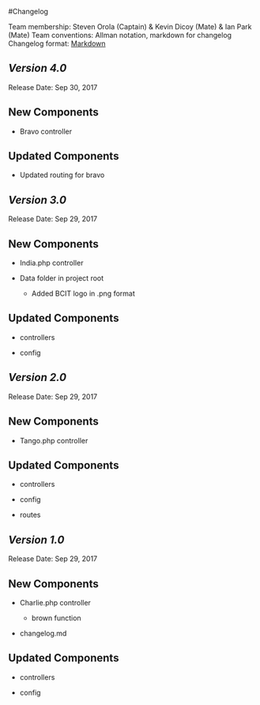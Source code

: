 #Changelog

Team membership:  Steven Orola (Captain) & Kevin Dicoy (Mate) & Ian Park (Mate) 
Team conventions: Allman notation, markdown for changelog  
Changelog format: [Markdown](https://github.com/adam-p/markdown-here/wiki/Markdown-Cheatsheet) 


## *Version 4.0*

Release Date: Sep 30, 2017

## New Components

- Bravo controller

## Updated Components

- Updated routing for bravo

## *Version 3.0*

Release Date: Sep 29, 2017

## New Components

- India.php controller

- Data folder in project root

    - Added BCIT logo in .png format

## Updated Components

-   controllers

-   config


## *Version 2.0*

Release Date: Sep 29, 2017

## New Components

- Tango.php controller

## Updated Components

-   controllers

-   config

-   routes

## *Version 1.0*

Release Date: Sep 29, 2017

## New Components

- Charlie.php controller

    - brown function

- changelog.md
    
## Updated Components

-   controllers

-   config



